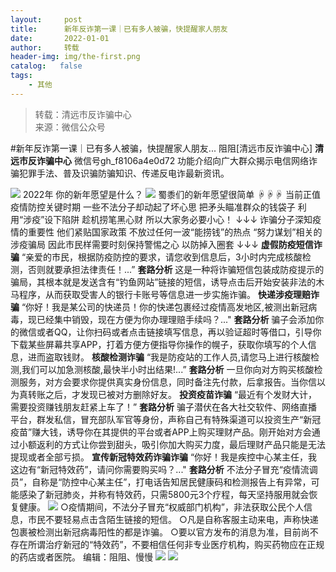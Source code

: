 ```yaml
---
layout:     post
title:      新年反诈第一课｜已有多人被骗，快提醒家人朋友
date:       2022-01-01
author:     转载
header-img: img/the-first.png
catalog:   false
tags:
    - 其他
---
```


<blockquote><p>转载：清远市反诈骗中心<br>
来源：微信公众号</p></blockquote>

#新年反诈第一课｜已有多人被骗，快提醒家人朋友...
阻阻[清远市反诈骗中心]
**清远市反诈骗中心**
微信号gh_f8106a4e0d72
功能介绍向广大群众揭示电信网络诈骗犯罪手法、普及识骗防骗知识、传递反电诈最新资讯。

![]({{site.baseurl}}/postimg/3CxTSiafadcic5zyXUfbXLUClzlpaoknCpV4bErPg2kuuS97hoJJbNCtFOVZ9X0j5W26HDaregC5kibiaLGl8CPr9A.gif)
2022年
你的新年愿望是什么？
![]({{site.baseurl}}/postimg/3CxTSiafadcibbUAHLRDHVu8RuQwLnxOuhxvI2s72X7jtnCwyliamkx3DfDKNAKlDRp4N0VGrPNHrUYLjKBOZpTHg.jpeg)
蜀黍们的新年愿望很简单
☟☟☟
当前正值疫情防控关键时期
一些不法分子却动起了坏心思
把矛头瞄准群众的钱袋子
利用“涉疫”设下陷阱
趁机捞笔黑心财
所以大家务必要小心！
↓↓↓
诈骗分子深知疫情的重要性
他们紧贴国家政策
不放过任何一波“能捞钱”的热点
“努力谋划”相关的涉疫骗局
因此市民样需要时刻保持警惕之心
以防掉入圈套
↓↓↓
**虚假防疫短信诈骗**
“亲爱的市民，根据防疫防控的要求，请您收到信息后，3小时内完成核酸检测，否则就要承担法律责任！...”
**套路分析**
这是一种将诈骗短信包装成防疫提示的骗局，其根本就是发送含有“钓鱼网站”链接的短信，诱导点击后开始安装非法的木马程序，从而获取受害人的银行卡账号等信息进一步实施诈骗。
**快递涉疫理赔诈骗**
“你好！我是某公司的快递员！你的快递包裹经过疫情高发地区,被测出新冠病毒，现已经集中销毁，现在方便为你办理理赔手续吗？..."
**套路分析**
骗子会添加你的微信或者QQ，让你扫码或者点击链接填写信息，再以验证超时等借口，引导你下载某些屏幕共享APP，打着方便方便指导你操作的幌子，获取你填写的个人信息，进而盗取钱财。
**核酸检测诈骗**
“我是防疫站的工作人员,请您马上进行核酸检测,我们可以加急测核酸,最快半小时出结果!...”
**套路分析**
一旦你向对方购买核酸检测服务，对方会要求你提供真实身份信息，同时备注先付款，后拿报告。当你信以为真转账之后，才发现已被对方删除好友。
**投资疫苗诈骗**
“最近有个发财大计，需要投资赚钱朋友赶紧上车了！”
**套路分析**
骗子潜伏在各大社交软件、网络直播平台，群发私信，冒充部队军官等身份，声称自己有特殊渠道可以投资生产“新冠疫苗”赚大钱，诱导你在其提供的平台或者APP上购买理财产品。刚开始对方会通过小额返利的方式让你尝到甜头，吸引你加大购买力度，最后理财产品只能是无法提现或者全部亏损。
**宣传新冠特效药诈骗诈骗**
“你好！我是疾控中心某主任，我这边有“新冠特效药”，请问你需要购买吗？..."
**套路分析**
不法分子冒充“疫情流调员”，自称是“防控中心某主任”，打电话告知居民健康码和检测报告上有异常，可能感染了新冠肺炎，并称有特效药，只需5800元3个疗程，每天坚持服用就会恢复健康。
![]({{site.baseurl}}/postimg/3CxTSiafadcicSrq1TuCGjeg2XR8pkWTQy35zoTPIMPXzr1WuAj8qB3ZcbcVDsHhONZTzWhicTwzmQkTa4MDFcIyg.png)
○疫情期间，不法分子冒充“权威部门机构”，非法获取公民个人信息，市民不要轻易点击含陌生链接的短信。
○凡是自称客服主动来电，声称快递包裹被检测出新冠病毒阳性的都是诈骗。
○要以官方发布的消息为准，目前尚不存在所谓治疗新冠的“特效药”，不要相信任何非专业医疗机构，购买药物应在正规的药店或者医院。
编辑：阻阻、慢慢
![]({{site.baseurl}}/postimg/SUycX2yckdJ5YVVCpDYl0c5CbMTO3KgBTesbSxe5zKHlm2GQsTWAFTgswCXscN6Y9vuJHFcE77orSK7ClzYOdg.jpeg)
![]({{site.baseurl}}/postimg/3CxTSiafadcic5zyXUfbXLUClzlpaoknCpErldQhhamfG7KH1qHGrr3icT9iaAoE1B4noSO7EewO2k8fys5pMuaoog.gif)
